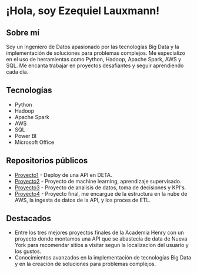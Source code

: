 # ¡Hola, soy Ezequiel Lauxmann! 

## Sobre mí
Soy un Ingeniero de Datos apasionado por las tecnologías Big Data y la implementación de soluciones para problemas complejos. Me especializo en el uso de herramientas como Python, Hadoop, Apache Spark, AWS y SQL. Me encanta trabajar en proyectos desafiantes y seguir aprendiendo cada día.

## Tecnologías
- Python
- Hadoop
- Apache Spark
- AWS
- SQL
- Power BI
- Microsoft Office

## Repositorios públicos
- [Proyecto1](https://github.com/18ezequiel/PI1) - Deploy de una API en DETA.
- [Proyecto2](https://github.com/18ezequiel/PI_2) - Proyecto de machine learning, aprendizaje supervisado.
- [Proyecto3](https://github.com/18ezequiel/PI_3) - Proyecto de analisis de datos, toma de decisiones y KPI's.
- [Proyecto4](https://github.com/marybet/Proyecto-Grupal-Data-Science) - Proyecto final, me encargue de la estructura en la nube de AWS, la ingesta de datos de la API, y los proces de ETL.

## Destacados
- Entre los tres mejores proyectos finales de la Academia Henry con un proyecto donde montamos una API que se abastecia de data de Nueva York para recomendar sitios a visitar segun la localizacion del usuario y los gustos.
- Conocimientos avanzados en la implementación de tecnologías Big Data y en la creación de soluciones para problemas complejos.
